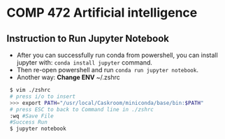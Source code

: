 # COMP 472 Artificial intelligence 
## Instruction to Run Jupyter Notebook
- After you can successfully run conda from powershell, you can install jupyter with:
 `conda install jupyter` command. 
- Then re-open powershell and run `conda run jupyter notebook`.
- Another way: **Change ENV** ~/.zshrc
 ```zsh
  $ vim ./zshrc
  # press i/o to insert 
  >>> export PATH="/usr/local/Caskroom/miniconda/base/bin:$PATH"
  # press ESC to back to Command line in ./zshrc
  :wq #Save File
  #Success Run
  $ jupyter notebook
 ```
